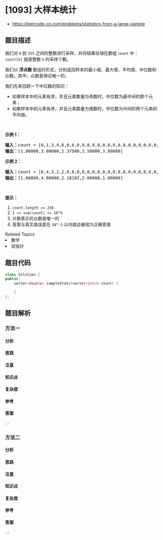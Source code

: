 

# [1093] 大样本统计
* https://leetcode-cn.com/problems/statistics-from-a-large-sample


## 题目描述

<p>我们对&nbsp;<code>0</code>&nbsp;到&nbsp;<code>255</code>&nbsp;之间的整数进行采样，并将结果存储在数组&nbsp;<code>count</code>&nbsp;中：<code>count[k]</code>&nbsp;就是整数&nbsp;<code>k</code> 的采样个数。</p>

<p>我们以&nbsp;<strong>浮点数&nbsp;</strong>数组的形式，分别返回样本的最小值、最大值、平均值、中位数和众数。其中，众数是保证唯一的。</p>

<p>我们先来回顾一下中位数的知识：</p>

<ul>
	<li>如果样本中的元素有序，并且元素数量为奇数时，中位数为最中间的那个元素；</li>
	<li>如果样本中的元素有序，并且元素数量为偶数时，中位数为中间的两个元素的平均值。</li>
</ul>

<p>&nbsp;</p>

<p><strong>示例 1：</strong></p>

<pre><strong>输入：</strong>count = [0,1,3,4,0,0,0,0,0,0,0,0,0,0,0,0,0,0,0,0,0,0,0,0,0,0,0,0,0,0,0,0,0,0,0,0,0,0,0,0,0,0,0,0,0,0,0,0,0,0,0,0,0,0,0,0,0,0,0,0,0,0,0,0,0,0,0,0,0,0,0,0,0,0,0,0,0,0,0,0,0,0,0,0,0,0,0,0,0,0,0,0,0,0,0,0,0,0,0,0,0,0,0,0,0,0,0,0,0,0,0,0,0,0,0,0,0,0,0,0,0,0,0,0,0,0,0,0,0,0,0,0,0,0,0,0,0,0,0,0,0,0,0,0,0,0,0,0,0,0,0,0,0,0,0,0,0,0,0,0,0,0,0,0,0,0,0,0,0,0,0,0,0,0,0,0,0,0,0,0,0,0,0,0,0,0,0,0,0,0,0,0,0,0,0,0,0,0,0,0,0,0,0,0,0,0,0,0,0,0,0,0,0,0,0,0,0,0,0,0,0,0,0,0,0,0,0,0,0,0,0,0,0,0,0,0,0,0,0,0,0,0,0,0,0,0,0,0,0,0,0,0,0,0,0,0]
<strong>输出：</strong>[1.00000,3.00000,2.37500,2.50000,3.00000]
</pre>

<p><strong>示例 2：</strong></p>

<pre><strong>输入：</strong>count = [0,4,3,2,2,0,0,0,0,0,0,0,0,0,0,0,0,0,0,0,0,0,0,0,0,0,0,0,0,0,0,0,0,0,0,0,0,0,0,0,0,0,0,0,0,0,0,0,0,0,0,0,0,0,0,0,0,0,0,0,0,0,0,0,0,0,0,0,0,0,0,0,0,0,0,0,0,0,0,0,0,0,0,0,0,0,0,0,0,0,0,0,0,0,0,0,0,0,0,0,0,0,0,0,0,0,0,0,0,0,0,0,0,0,0,0,0,0,0,0,0,0,0,0,0,0,0,0,0,0,0,0,0,0,0,0,0,0,0,0,0,0,0,0,0,0,0,0,0,0,0,0,0,0,0,0,0,0,0,0,0,0,0,0,0,0,0,0,0,0,0,0,0,0,0,0,0,0,0,0,0,0,0,0,0,0,0,0,0,0,0,0,0,0,0,0,0,0,0,0,0,0,0,0,0,0,0,0,0,0,0,0,0,0,0,0,0,0,0,0,0,0,0,0,0,0,0,0,0,0,0,0,0,0,0,0,0,0,0,0,0,0,0,0,0,0,0,0,0,0,0,0,0,0,0,0]
<strong>输出：</strong>[1.00000,4.00000,2.18182,2.00000,1.00000]
</pre>

<p>&nbsp;</p>

<p><strong>提示：</strong></p>

<ol>
	<li><code>count.length == 256</code></li>
	<li><code>1 &lt;= sum(count) &lt;= 10^9</code></li>
	<li>计数表示的众数是唯一的</li>
	<li>答案与真实值误差在&nbsp;<code>10^-5</code>&nbsp;以内就会被视为正确答案</li>
</ol>
<div><div>Related Topics</div><div><li>数学</li><li>双指针</li></div></div>


## 题目代码

```cpp
class Solution {
public:
    vector<double> sampleStats(vector<int>& count) {

    }
};
```


## 题目解析


### 方法一

#### 分析

#### 思路

#### 注意

#### 知识点

#### 复杂度

#### 参考

#### 答案

```cpp
//
```


### 方法二

#### 分析

#### 思路

#### 注意

#### 知识点

#### 复杂度

#### 参考

#### 答案

```cpp
//
```


